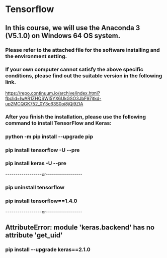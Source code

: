 # Tensorflow
## In this course, we will use the Anaconda 3 (V5.1.0) on Windows 64 OS system.
### Please refer to the attached file for the software installing and the environment setting.
### If your own computer cannot satisfy the above specific conditions, please find out the suitable version in the following link.
https://repo.continuum.io/archive/index.html?fbclid=IwAR1ZHQSWI5YX6UkGSO3JbF97jtkd-up2MCQGK752_0Y3c63S0oi8jQj9ZIA
### After you finish the installation, please use the following command to install TensorFlow and Keras:
### python -m pip install --upgrade pip
### pip install tensorflow -U --pre
### pip install keras -U --pre
------------------or------------------
### pip uninstall tensorflow
### pip install tensorflow==1.4.0
------------------or------------------
## AttributeError: module 'keras.backend' has no attribute 'get_uid'
### pip install --upgrade keras==2.1.0

